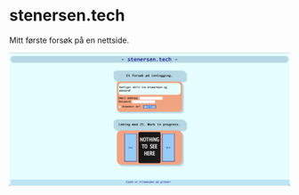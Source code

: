 # stenersen.tech
Mitt første forsøk på en nettside.

![10 Des 2022](https://github.com/fstenersen/stenersen.tech/blob/main/img/7%20Des%202022.png?raw=true)
